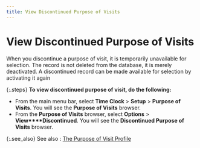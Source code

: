 ```yaml
---
title: View Discontinued Purpose of Visits
---
```


# View Discontinued Purpose of Visits


When you discontinue a purpose of visit, it is temporarily unavailable  for selection. The record is not deleted from the database, it is merely  deactivated. A discontinued record can be made available for selection  by activating it again


{:.steps}
**To view discontinued purpose of visit, do the following:**

- From the main  menu bar, select **Time Clock** >  **Setup** > **Purpose 
 of Visits**. You will see the **Purpose 
 of Visits** browser.
- From the **Purpose of Visits** browser, select **Options** > **View****Discontinued**. You will see the  **Discontinued Purpose of Visits**  browser.



{:.see_also}
See also
: [The Purpose  of Visit Profile]({{site.tc_baseurl}}/visitors/purpose-of-visits/the_purpose_of_visit_profile.html)
